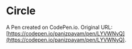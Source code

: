 # Circle

A Pen created on CodePen.io. Original URL: [https://codepen.io/panizpayam/pen/LYVWNyQ](https://codepen.io/panizpayam/pen/LYVWNyQ).



